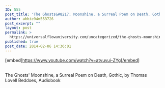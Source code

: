 ```yaml
---
ID: 555
post_title: 'The Ghosts&#8217; Moonshine, a Surreal Poem on Death, Gothic, by Thomas Lovell Beddoes,'
author: abbie04m553726
post_excerpt: ""
layout: post
permalink: >
  https://universalflowuniversity.com/uncategorized/the-ghosts-moonshine-a-surreal-poem-on-death-gothic-by-thomas-lovell-beddoes/
published: true
post_date: 2014-02-06 14:36:01
---
```

[embed]https://www.youtube.com/watch?v=atvuvui-ZYg[/embed]</br></br>
<p>The Ghosts' Moonshine, a Surreal Poem on Death, Gothic, by Thomas Lovell Beddoes, Audiobook </p>